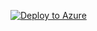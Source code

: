 [![Deploy to Azure](https://aka.ms/deploytoazurebutton)](https://portal.azure.com/#create/Microsoft.Template/uri/https%3A%2F%2Fraw.githubusercontent.com%2FIT-sure%2FAzure-Templates%2Fmain%2Fcmcs-backup-vault%2Fcmcs-backup-vault.json)
